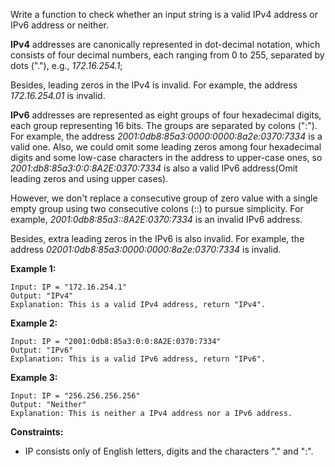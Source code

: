 Write a function to check whether an input string is a valid IPv4 address or IPv6 address or neither.

**IPv4** addresses are canonically represented in dot-decimal notation, which consists of four decimal numbers, each ranging from 0 to 255, separated by dots ("."), e.g., *172.16.254.1*;

Besides, leading zeros in the IPv4 is invalid. For example, the address *172.16.254.01* is invalid.

**IPv6** addresses are represented as eight groups of four hexadecimal digits, each group representing 16 bits. The groups are separated by colons (":"). For example, the address *2001:0db8:85a3:0000:0000:8a2e:0370:7334* is a valid one. Also, we could omit some leading zeros among four hexadecimal digits and some low-case characters in the address to upper-case ones, so *2001:db8:85a3:0:0:8A2E:0370:7334* is also a valid IPv6 address(Omit leading zeros and using upper cases).

However, we don't replace a consecutive group of zero value with a single empty group using two consecutive colons (::) to pursue simplicity. For example, *2001:0db8:85a3::8A2E:0370:7334* is an invalid IPv6 address.

Besides, extra leading zeros in the IPv6 is also invalid. For example, the address *02001:0db8:85a3:0000:0000:8a2e:0370:7334* is invalid.

**Example 1:**
```
Input: IP = "172.16.254.1"
Output: "IPv4"
Explanation: This is a valid IPv4 address, return "IPv4".
```

**Example 2:**
```
Input: IP = "2001:0db8:85a3:0:0:8A2E:0370:7334"
Output: "IPv6"
Explanation: This is a valid IPv6 address, return "IPv6".
```

**Example 3:**
```
Input: IP = "256.256.256.256"
Output: "Neither"
Explanation: This is neither a IPv4 address nor a IPv6 address.
```

**Constraints:**

* IP consists only of English letters, digits and the characters "." and ":".